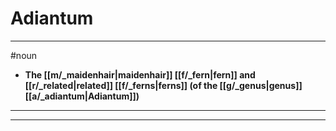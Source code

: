 # Adiantum
---
#noun
- **The [[m/_maidenhair|maidenhair]] [[f/_fern|fern]] and [[r/_related|related]] [[f/_ferns|ferns]] (of the [[g/_genus|genus]] [[a/_adiantum|Adiantum]])**
---
---
